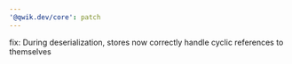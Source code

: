 ```yaml
---
'@qwik.dev/core': patch
---
```


fix: During deserialization, stores now correctly handle cyclic references to themselves

